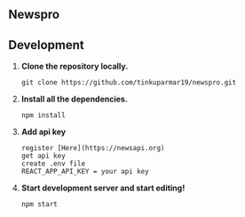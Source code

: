 ## Newspro

## Development

1. **Clone the repository locally.**

   ```shell
   git clone https://github.com/tinkuparmar19/newspro.git
   ```

2. **Install all the dependencies.**

   ```shell
   npm install
   ```

3. **Add api key**
   ```shell
   register [Here](https://newsapi.org)
   get api key
   create .env file
   REACT_APP_API_KEY = your api key
   ```
4. **Start development server and start editing!**
   ```shell
   npm start
   ```

